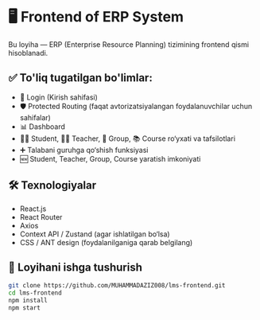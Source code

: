 # 🖥️ Frontend of ERP System

Bu loyiha — ERP (Enterprise Resource Planning) tizimining frontend qismi hisoblanadi.

## ✅ To'liq tugatilgan bo'limlar:

- 🔐 Login (Kirish sahifasi)
- 🛡️ Protected Routing (faqat avtorizatsiyalangan foydalanuvchilar uchun sahifalar)
- 📊 Dashboard
- 👨‍🎓 Student, 👩‍🏫 Teacher, 👥 Group, 📚 Course ro‘yxati va tafsilotlari
- ➕ Talabani guruhga qo‘shish funksiyasi
- 🆕 Student, Teacher, Group, Course yaratish imkoniyati

## 🛠 Texnologiyalar

- React.js
- React Router
- Axios
- Context API / Zustand (agar ishlatilgan bo‘lsa)
- CSS / ANT design (foydalanilganiga qarab belgilang)

## 🚀 Loyihani ishga tushurish

```bash
git clone https://github.com/MUHAMMADAZIZ008/lms-frontend.git
cd lms-frontend
npm install
npm start
